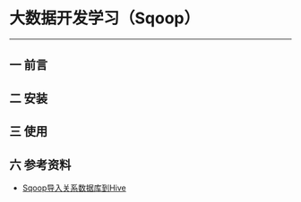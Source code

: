 # 大数据开发学习（Sqoop）
-------

## 一 前言


## 二 安装


## 三 使用


## 六 参考资料

- [Sqoop导入关系数据库到Hive](https://segmentfault.com/a/1190000002532293#articleHeader6)
